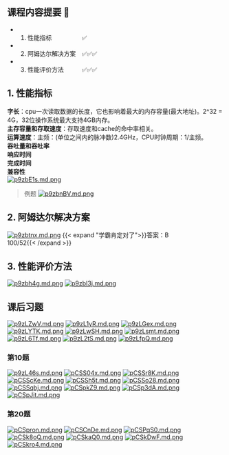 ## 课程内容提要 🏁
- 1. 性能指标&emsp;&emsp;&emsp;&emsp;&emsp;✅
- 2. 阿姆达尔解决方案&emsp;✅✅✅
- 3. 性能评价方法&emsp;&emsp;&emsp;✅✅✅

## 1. 性能指标
**字长**：cpu一次读取数据的长度，它也影响着最大的内存容量(最大地址)。2^32 = 4G，32位操作系统最大支持4GB内存。\
**主存容量和存取速度**：存取速度和cache的命中率相关。\
**运算速度**：主频：(单位之间内的脉冲数)2.4GHz，CPU时钟周期：1/主频。\
**吞吐量和吞吐率**\
**响应时间**\
**完成时间**\
**兼容性**\
[![p9zbE1s.md.png](https://s1.ax1x.com/2023/06/02/p9zbE1s.md.png)](https://imgse.com/i/p9zbE1s)
>例题
[![p9zbnBV.md.png](https://s1.ax1x.com/2023/06/02/p9zbnBV.md.png)](https://imgse.com/i/p9zbnBV)
## 2. 阿姆达尔解决方案
[![p9zbtnx.md.png](https://s1.ax1x.com/2023/06/02/p9zbtnx.md.png)](https://imgse.com/i/p9zbtnx)
{{< expand "学霸肯定对了">}}答案：B\
100/52{{< /expand >}}
## 3. 性能评价方法
[![p9zbh4g.md.png](https://s1.ax1x.com/2023/06/02/p9zbh4g.md.png)](https://imgse.com/i/p9zbh4g)
[![p9zbI3j.md.png](https://s1.ax1x.com/2023/06/02/p9zbI3j.md.png)](https://imgse.com/i/p9zbI3j)
## 课后习题
[![p9zLZwV.md.png](https://s1.ax1x.com/2023/06/02/p9zLZwV.md.png)](https://imgse.com/i/p9zLZwV)
[![p9zL1yR.md.png](https://s1.ax1x.com/2023/06/02/p9zL1yR.md.png)](https://imgse.com/i/p9zL1yR)
[![p9zLGex.md.png](https://s1.ax1x.com/2023/06/02/p9zLGex.md.png)](https://imgse.com/i/p9zLGex)
[![p9zLYTK.md.png](https://s1.ax1x.com/2023/06/02/p9zLYTK.md.png)](https://imgse.com/i/p9zLYTK)
[![p9zLwSH.md.png](https://s1.ax1x.com/2023/06/02/p9zLwSH.md.png)](https://imgse.com/i/p9zLwSH)
[![p9zLsmt.md.png](https://s1.ax1x.com/2023/06/02/p9zLsmt.md.png)](https://imgse.com/i/p9zLsmt)
[![p9zL6Tf.md.png](https://s1.ax1x.com/2023/06/02/p9zL6Tf.md.png)](https://imgse.com/i/p9zL6Tf)
[![p9zL2tS.md.png](https://s1.ax1x.com/2023/06/02/p9zL2tS.md.png)](https://imgse.com/i/p9zL2tS)
[![p9zLfpQ.md.png](https://s1.ax1x.com/2023/06/02/p9zLfpQ.md.png)](https://imgse.com/i/p9zLfpQ)
### 第10题
[![p9zL46s.md.png](https://s1.ax1x.com/2023/06/02/p9zL46s.md.png)](https://imgse.com/i/p9zL46s)
[![pCSS04x.md.png](https://s1.ax1x.com/2023/06/02/pCSS04x.md.png)](https://imgse.com/i/pCSS04x)
[![pCSSr8K.md.png](https://s1.ax1x.com/2023/06/02/pCSSr8K.md.png)](https://imgse.com/i/pCSSr8K)
[![pCSScKe.md.png](https://s1.ax1x.com/2023/06/02/pCSScKe.md.png)](https://imgse.com/i/pCSScKe)
[![pCSSh5t.md.png](https://s1.ax1x.com/2023/06/02/pCSSh5t.md.png)](https://imgse.com/i/pCSSh5t)
[![pCSSo28.md.png](https://s1.ax1x.com/2023/06/02/pCSSo28.md.png)](https://imgse.com/i/pCSSo28)
[![pCSSqbj.md.png](https://s1.ax1x.com/2023/06/02/pCSSqbj.md.png)](https://imgse.com/i/pCSSqbj)
[![pCSpkZ9.md.png](https://s1.ax1x.com/2023/06/02/pCSpkZ9.md.png)](https://imgse.com/i/pCSpkZ9)
[![pCSp3dA.md.png](https://s1.ax1x.com/2023/06/02/pCSp3dA.md.png)](https://imgse.com/i/pCSp3dA)
[![pCSpJit.md.png](https://s1.ax1x.com/2023/06/02/pCSpJit.md.png)](https://imgse.com/i/pCSpJit)
### 第20题
[![pCSpron.md.png](https://s1.ax1x.com/2023/06/02/pCSpron.md.png)](https://imgse.com/i/pCSpron)
[![pCSCnDe.md.png](https://s1.ax1x.com/2023/06/02/pCSCnDe.md.png)](https://imgse.com/i/pCSCnDe)
[![pCSPqS0.md.png](https://s1.ax1x.com/2023/06/02/pCSPqS0.md.png)](https://imgse.com/i/pCSPqS0)
[![pCSk8oQ.md.png](https://s1.ax1x.com/2023/06/02/pCSk8oQ.md.png)](https://imgse.com/i/pCSk8oQ)
[![pCSkaQ0.md.png](https://s1.ax1x.com/2023/06/02/pCSkaQ0.md.png)](https://imgse.com/i/pCSkaQ0)
[![pCSkDwF.md.png](https://s1.ax1x.com/2023/06/02/pCSkDwF.md.png)](https://imgse.com/i/pCSkDwF)
[![pCSkro4.md.png](https://s1.ax1x.com/2023/06/02/pCSkro4.md.png)](https://imgse.com/i/pCSkro4)





